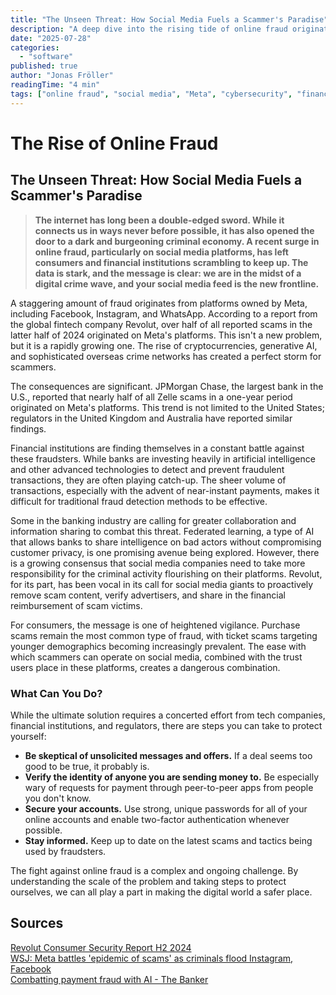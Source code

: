 ```yaml
---
title: "The Unseen Threat: How Social Media Fuels a Scammer's Paradise"
description: "A deep dive into the rising tide of online fraud originating from social media platforms and what can be done to combat it."
date: "2025-07-28"
categories:
  - "software"
published: true
author: "Jonas Fröller"
readingTime: "4 min"
tags: ["online fraud", "social media", "Meta", "cybersecurity", "financial crime"]
---
```


<script>
  import AudioNativePlayer from '$lib/components/AudioNativePlayer.svelte';
</script>

# The Rise of Online Fraud

<AudioNativePlayer />

## The Unseen Threat: How Social Media Fuels a Scammer's Paradise

> **The internet has long been a double-edged sword. While it connects us in ways never before possible, it has also opened the door to a dark and burgeoning criminal economy. A recent surge in online fraud, particularly on social media platforms, has left consumers and financial institutions scrambling to keep up. The data is stark, and the message is clear: we are in the midst of a digital crime wave, and your social media feed is the new frontline.**

A staggering amount of fraud originates from platforms owned by Meta, including Facebook, Instagram, and WhatsApp. According to a report from the global fintech company Revolut, over half of all reported scams in the latter half of 2024 originated on Meta's platforms. This isn't a new problem, but it is a rapidly growing one. The rise of cryptocurrencies, generative AI, and sophisticated overseas crime networks has created a perfect storm for scammers.

The consequences are significant. JPMorgan Chase, the largest bank in the U.S., reported that nearly half of all Zelle scams in a one-year period originated on Meta's platforms. This trend is not limited to the United States; regulators in the United Kingdom and Australia have reported similar findings.

Financial institutions are finding themselves in a constant battle against these fraudsters. While banks are investing heavily in artificial intelligence and other advanced technologies to detect and prevent fraudulent transactions, they are often playing catch-up. The sheer volume of transactions, especially with the advent of near-instant payments, makes it difficult for traditional fraud detection methods to be effective.

Some in the banking industry are calling for greater collaboration and information sharing to combat this threat. Federated learning, a type of AI that allows banks to share intelligence on bad actors without compromising customer privacy, is one promising avenue being explored. However, there is a growing consensus that social media companies need to take more responsibility for the criminal activity flourishing on their platforms. Revolut, for its part, has been vocal in its call for social media giants to proactively remove scam content, verify advertisers, and share in the financial reimbursement of scam victims.

For consumers, the message is one of heightened vigilance. Purchase scams remain the most common type of fraud, with ticket scams targeting younger demographics becoming increasingly prevalent. The ease with which scammers can operate on social media, combined with the trust users place in these platforms, creates a dangerous combination.

### What Can You Do?

While the ultimate solution requires a concerted effort from tech companies, financial institutions, and regulators, there are steps you can take to protect yourself:

* **Be skeptical of unsolicited messages and offers.** If a deal seems too good to be true, it probably is.
* **Verify the identity of anyone you are sending money to.** Be especially wary of requests for payment through peer-to-peer apps from people you don't know.
* **Secure your accounts.** Use strong, unique passwords for all of your online accounts and enable two-factor authentication whenever possible.
* **Stay informed.** Keep up to date on the latest scams and tactics being used by fraudsters.

The fight against online fraud is a complex and ongoing challenge. By understanding the scale of the problem and taking steps to protect ourselves, we can all play a part in making the digital world a safer place.

<div id="research-sources">

## Sources

[Revolut Consumer Security Report H2 2024](https://cdn.revolut.com/pdf/Revolut_Consumer_Security_Report_H2_2024.pdf)  
[WSJ: Meta battles 'epidemic of scams' as criminals flood Instagram, Facebook](https://www.wsj.com/tech/meta-fraud-facebook-instagram-813363c8)  
[Combatting payment fraud with AI - The Banker](https://www.thebanker.com/content/03483266-f87d-5903-933d-0fccbae10a44)

</div>
